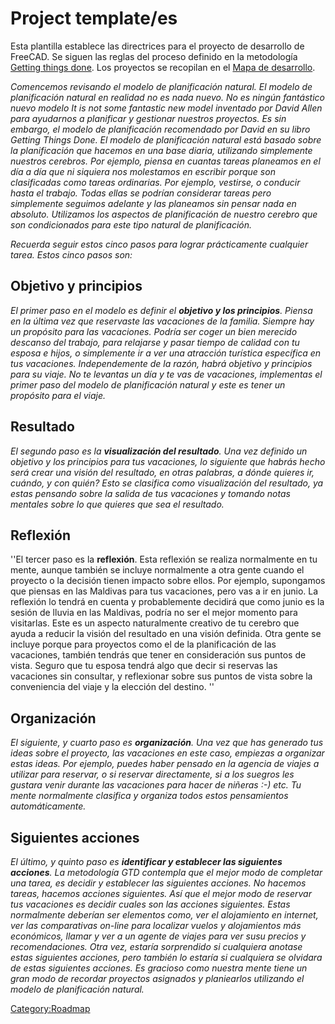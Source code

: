 # Project template/es

 Esta plantilla establece las directrices para el proyecto de desarrollo de FreeCAD. Se siguen las reglas del proceso definido en la metodología [Getting things done](http://es.wikipedia.org/wiki/Getting_Things_Done). Los proyectos se recopilan en el [Mapa de desarrollo](Development_roadmap/es.md).

*Comencemos revisando el modelo de planificación natural. El modelo de planificación natural en realidad no es nada nuevo. No es ningún fantástico nuevo modelo It is not some fantastic new model inventado por David Allen para ayudarnos a planificar y gestionar nuestros proyectos. Es sin embargo, el modelo de planificación recomendado por David en su libro Getting Things Done. El modelo de planificación natural está basado sobre la planificación que hacemos en una base diaria, utilizando simplemente nuestros cerebros. Por ejemplo, piensa en cuantas tareas planeamos en el día a día que ni siquiera nos molestamos en escribir porque son clasificadas como tareas ordinarias. Por ejemplo, vestirse, o conducir hasta el trabajo. Todas ellas se podrían considerar tareas pero simplemente seguimos adelante y las planeamos sin pensar nada en absoluto. Utilizamos los aspectos de planificación de nuestro cerebro que son condicionados para este tipo natural de planificación.*

*Recuerda seguir estos cinco pasos para lograr prácticamente cualquier tarea. Estos cinco pasos son:*

## Objetivo y principios 

*El primer paso en el modelo es definir el **objetivo y los principios**. Piensa en la última vez que reservaste las vacaciones de la familia. Siempre hay un propósito para las vacaciones. Podría ser coger un bien merecido descanso del trabajo, para relajarse y pasar tiempo de calidad con tu esposa e hijos, o simplemente ir a ver una atracción turística específica en tus vacaciones. Independemente de la razón, habrá objetivo y principios para su viaje. No te levantas un día y te vas de vacaciones, implementas el primer paso del modelo de planificación natural y este es tener un propósito para el viaje.*

## Resultado

*El segundo paso es la **visualización del resultado**. Una vez definido un objetivo y los principios para tus vacaciones, lo siguiente que habrás hecho será crear una visión del resultado, en otras palabras, a dónde quieres ir, cuándo, y con quién? Esto se clasifica como visualización del resultado, ya estas pensando sobre la salida de tus vacaciones y tomando notas mentales sobre lo que quieres que sea el resultado.*

## Reflexión

\'\'El tercer paso es la **reflexión**. Esta reflexión se realiza normalmente en tu mente, aunque también se incluye normalmente a otra gente cuando el proyecto o la decisión tienen impacto sobre ellos. Por ejemplo, supongamos que piensas en las Maldivas para tus vacaciones, pero vas a ir en junio. La reflexión lo tendrá en cuenta y probablemente decidirá que como junio es la sesión de lluvia en las Maldivas, podría no ser el mejor momento para visitarlas. Este es un aspecto naturalmente creativo de tu cerebro que ayuda a reducir la visión del resultado en una visión definida. Otra gente se incluye porque para proyectos como el de la planificación de las vacaciones, también tendrás que tener en consideración sus puntos de vista. Seguro que tu esposa tendrá algo que decir si reservas las vacaciones sin consultar, y reflexionar sobre sus puntos de vista sobre la conveniencia del viaje y la elección del destino. \'\'


<div class="mw-translate-fuzzy">

## Organización

*El siguiente, y cuarto paso es **organización**. Una vez que has generado tus ideas sobre el proyecto, las vacaciones en este caso, empiezas a organizar estas ideas. Por ejemplo, puedes haber pensado en la agencia de viajes a utilizar para reservar, o si reservar directamente, si a los suegros les gustara venir durante las vacaciones para hacer de niñeras :-) etc. Tu mente normalmente clasifica y organiza todos estos pensamientos automáticamente.*


</div>

## Siguientes acciones 

*El último, y quinto paso es **identificar y establecer las siguientes acciones**. La metodología GTD contempla que el mejor modo de completar una tarea, es decidir y establecer las siguientes acciones. No hacemos tareas, hacemos acciones siguientes. Así que el mejor modo de reservar tus vacaciones es decidir cuales son las acciones siguientes. Estas normalmente deberían ser elementos como, ver el alojamiento en internet, ver las comparativas on-line para localizar vuelos y alojamientos más económicos, llamar y ver a un agente de viajes para ver susu precios y recomendaciones. Otra vez, estaría sorprendido si cualquiera anotase estas siguientes acciones, pero también lo estaría si cualquiera se olvidara de estas siguientes acciones. Es gracioso como nuestra mente tiene un gran modo de recordar proyectos asignados y planiearlos utilizando el modelo de planificación natural.*



[Category:Roadmap](Category:Roadmap.md)
